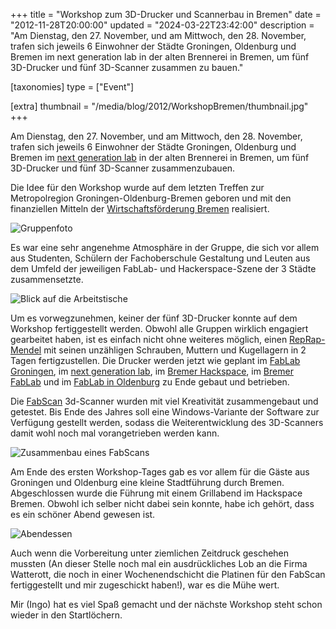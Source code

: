 +++
title = "Workshop zum 3D-Drucker und Scannerbau in Bremen"
date = "2012-11-28T20:00:00"
updated = "2024-03-22T23:42:00"
description = "Am Dienstag, den 27. November, und am Mittwoch, den 28. November, trafen sich jeweils 6 Einwohner der Städte Groningen, Oldenburg und Bremen im next generation lab in der alten Brennerei in Bremen, um fünf 3D-Drucker und fünf 3D-Scanner zusammen zu bauen."

[taxonomies]
type = ["Event"]

[extra]
thumbnail = "/media/blog/2012/WorkshopBremen/thumbnail.jpg"
+++

Am Dienstag, den 27. November, und am Mittwoch, den 28. November, trafen sich jeweils 6 Einwohner der Städte Groningen,
Oldenburg und Bremen im [next generation lab](http://brennerei-lab.de/) in der alten Brennerei in Bremen, um fünf
3D-Drucker und fünf 3D-Scanner zusammenzubauen.

Die Idee für den Workshop wurde auf dem letzten Treffen zur Metropolregion Groningen-Oldenburg-Bremen geboren und mit
den finanziellen Mitteln der [Wirtschaftsförderung Bremen](http://www.wfb-bremen.de/de/wfb-wirtschaftsfoerderung-bremen)
realisiert.

![Gruppenfoto](/media/blog/2012/WorkshopBremen/img1.jpg)

Es war eine sehr angenehme Atmosphäre in der Gruppe, die sich vor allem aus Studenten, Schülern der Fachoberschule
Gestaltung und Leuten aus dem Umfeld der jeweiligen FabLab- und Hackerspace-Szene der 3 Städte zusammensetzte.

![Blick auf die Arbeitstische](/media/blog/2012/WorkshopBremen/img2.jpg)

Um es vorwegzunehmen, keiner der fünf 3D-Drucker konnte auf dem Workshop fertiggestellt werden. Obwohl alle Gruppen
wirklich engagiert gearbeitet haben, ist es einfach nicht ohne weiteres möglich,
einen [RepRap-Mendel](http://geeksbase.com/shop/product_info.php?cPath=1&products_id=84&osCsid=efsp31v3ni7ildeivs1ag7bvd1)
mit seinen unzähligen Schrauben, Muttern und Kugellagern in 2 Tagen fertigzustellen. Die Drucker werden jetzt wie
geplant im [FabLab Groningen](http://www.fablabgroningen.nl/), im [next generation lab](http://brennerei-lab.de/),
im [Bremer Hackspace](http://www.hackerspace-bremen.de/), im [Bremer FabLab](http://www.fablabbremen.de/) und
im [FabLab in Oldenburg](https://ktt-ol.de) zu Ende gebaut und betrieben.

Die [FabScan](http://hci.rwth-aachen.de/fabscan) 3d-Scanner wurden mit viel Kreativität zusammengebaut und getestet. Bis
Ende des Jahres soll eine Windows-Variante der Software zur Verfügung gestellt werden, sodass die Weiterentwicklung des
3D-Scanners damit wohl noch mal vorangetrieben werden kann.

![Zusammenbau eines FabScans](/media/blog/2012/WorkshopBremen/img3.jpg)

Am Ende des ersten Workshop-Tages gab es vor allem für die Gäste aus Groningen
und Oldenburg eine kleine Stadtführung durch Bremen. Abgeschlossen wurde die
Führung mit einem Grillabend im Hackspace Bremen. Obwohl ich selber nicht dabei
sein konnte, habe ich gehört, dass es ein schöner Abend gewesen ist.

![Abendessen](/media/blog/2012/WorkshopBremen/img4.jpg)

Auch wenn die Vorbereitung unter ziemlichen Zeitdruck geschehen mussten (An dieser Stelle noch mal ein ausdrückliches
Lob an die Firma Watterott, die noch in einer Wochenendschicht die Platinen für den FabScan fertiggestellt und mir
zugeschickt haben!), war es die Mühe wert.

Mir (Ingo) hat es viel Spaß gemacht und der nächste Workshop steht schon wieder in den Startlöchern.
